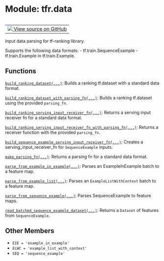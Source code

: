 <div itemscope itemtype="http://developers.google.com/ReferenceObject">
<meta itemprop="name" content="tfr.data" />
<meta itemprop="path" content="Stable" />
<meta itemprop="property" content="EIE"/>
<meta itemprop="property" content="ELWC"/>
<meta itemprop="property" content="SEQ"/>
</div>

# Module: tfr.data

<!-- Insert buttons and diff -->

<table class="tfo-notebook-buttons tfo-api" align="left">

<td>
  <a target="_blank" href="https://github.com/tensorflow/ranking/tree/master/tensorflow_ranking/python/data.py">
    <img src="https://www.tensorflow.org/images/GitHub-Mark-32px.png" />
    View source on GitHub
  </a>
</td></table>

Input data parsing for tf-ranking library.

Supports the following data formats: - tf.train.SequenceExample -
tf.train.Example in tf.train.Example.

## Functions

[`build_ranking_dataset(...)`](../tfr/data/build_ranking_dataset.md): Builds a
ranking tf.dataset with a standard data format.

[`build_ranking_dataset_with_parsing_fn(...)`](../tfr/data/build_ranking_dataset_with_parsing_fn.md):
Builds a ranking tf.dataset using the provided `parsing_fn`.

[`build_ranking_serving_input_receiver_fn(...)`](../tfr/data/build_ranking_serving_input_receiver_fn.md):
Returns a serving input receiver fn for a standard data format.

[`build_ranking_serving_input_receiver_fn_with_parsing_fn(...)`](../tfr/data/build_ranking_serving_input_receiver_fn_with_parsing_fn.md):
Returns a receiver function with the provided `parsing_fn`.

[`build_sequence_example_serving_input_receiver_fn(...)`](../tfr/data/build_sequence_example_serving_input_receiver_fn.md):
Creates a serving_input_receiver_fn for `SequenceExample` inputs.

[`make_parsing_fn(...)`](../tfr/data/make_parsing_fn.md): Returns a parsing fn
for a standard data format.

[`parse_from_example_in_example(...)`](../tfr/data/parse_from_example_in_example.md):
Parses an ExampleInExample batch to a feature map.

[`parse_from_example_list(...)`](../tfr/data/parse_from_example_list.md): Parses
an `ExampleListWithContext` batch to a feature map.

[`parse_from_sequence_example(...)`](../tfr/data/parse_from_sequence_example.md):
Parses SequenceExample to feature maps.

[`read_batched_sequence_example_dataset(...)`](../tfr/data/read_batched_sequence_example_dataset.md):
Returns a `Dataset` of features from `SequenceExample`.

## Other Members

*   `EIE = 'example_in_example'` <a id="EIE"></a>
*   `ELWC = 'example_list_with_context'` <a id="ELWC"></a>
*   `SEQ = 'sequence_example'` <a id="SEQ"></a>
